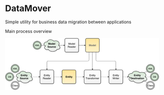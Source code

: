 DataMover
=========

Simple utility for business data migration between applications

Main process overview

![Process Overview](/docs/images/Process_overview.png "Process Overview")
